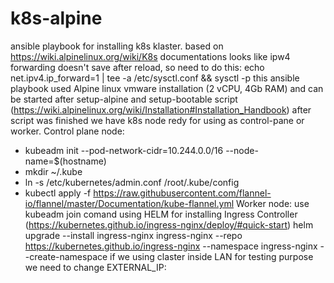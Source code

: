 # k8s-alpine
ansible playbook for installing k8s klaster. based on  https://wiki.alpinelinux.org/wiki/K8s documentations
looks like ipw4 forwarding doesn't save after reload, so need to do this: echo net.ipv4.ip_forward=1 | tee -a /etc/sysctl.conf && sysctl -p
this ansible playbook used Alpine linux vmware installation (2 vCPU, 4Gb RAM) and can be started after setup-alpine and setup-bootable script (https://wiki.alpinelinux.org/wiki/Installation#Installation_Handbook) after script was finished we have k8s node redy for using as control-pane or worker.
Control plane node:
 - kubeadm init --pod-network-cidr=10.244.0.0/16 --node-name=$(hostname)
 - mkdir ~/.kube
 - ln -s /etc/kubernetes/admin.conf /root/.kube/config
 - kubectl apply -f https://raw.githubusercontent.com/flannel-io/flannel/master/Documentation/kube-flannel.yml
Worker node: use kubeadm join comand
using HELM for installing Ingress Controller (https://kubernetes.github.io/ingress-nginx/deploy/#quick-start)
helm upgrade --install ingress-nginx ingress-nginx   --repo https://kubernetes.github.io/ingress-nginx   --namespace ingress-nginx --create-namespace
if we using claster inside LAN for testing purpose we need to change EXTERNAL_IP:
